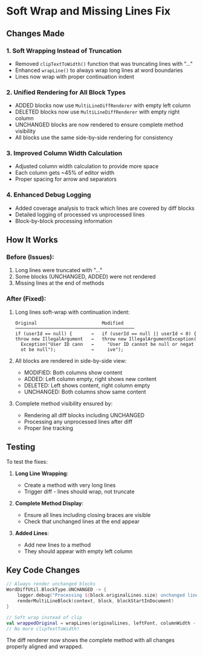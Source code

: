 # Soft Wrap and Missing Lines Fix

## Changes Made

### 1. Soft Wrapping Instead of Truncation
- Removed `clipTextToWidth()` function that was truncating lines with "..."
- Enhanced `wrapLine()` to always wrap long lines at word boundaries
- Lines now wrap with proper continuation indent

### 2. Unified Rendering for All Block Types
- ADDED blocks now use `MultiLineDiffRenderer` with empty left column
- DELETED blocks now use `MultiLineDiffRenderer` with empty right column
- UNCHANGED blocks are now rendered to ensure complete method visibility
- All blocks use the same side-by-side rendering for consistency

### 3. Improved Column Width Calculation
- Adjusted column width calculation to provide more space
- Each column gets ~45% of editor width
- Proper spacing for arrow and separators

### 4. Enhanced Debug Logging
- Added coverage analysis to track which lines are covered by diff blocks
- Detailed logging of processed vs unprocessed lines
- Block-by-block processing information

## How It Works

### Before (Issues):
1. Long lines were truncated with "..."
2. Some blocks (UNCHANGED, ADDED) were not rendered
3. Missing lines at the end of methods

### After (Fixed):
1. Long lines soft-wrap with continuation indent:
   ```
   Original                        Modified
   ────────────────────────────────────────────
   if (userId == null) {       →   if (userId == null || userId < 0) {
   throw new IllegalArgument   →   throw new IllegalArgumentException(
     Exception("User ID cann   →     "User ID cannot be null or negat
     ot be null");             →     ive");
   ```

2. All blocks are rendered in side-by-side view:
   - MODIFIED: Both columns show content
   - ADDED: Left column empty, right shows new content
   - DELETED: Left shows content, right column empty
   - UNCHANGED: Both columns show same content

3. Complete method visibility ensured by:
   - Rendering all diff blocks including UNCHANGED
   - Processing any unprocessed lines after diff
   - Proper line tracking

## Testing

To test the fixes:

1. **Long Line Wrapping**: 
   - Create a method with very long lines
   - Trigger diff - lines should wrap, not truncate

2. **Complete Method Display**:
   - Ensure all lines including closing braces are visible
   - Check that unchanged lines at the end appear

3. **Added Lines**:
   - Add new lines to a method
   - They should appear with empty left column

## Key Code Changes

```kotlin
// Always render unchanged blocks
WordDiffUtil.BlockType.UNCHANGED -> {
    logger.debug("Processing ${block.originalLines.size} unchanged lines")
    renderMultiLineBlock(context, block, blockStartInDocument)
}

// Soft wrap instead of clip
val wrappedOriginal = wrapLines(originalLines, leftFont, columnWidth - PADDING, leftMetrics)
// No more clipTextToWidth!
```

The diff renderer now shows the complete method with all changes properly aligned and wrapped.
